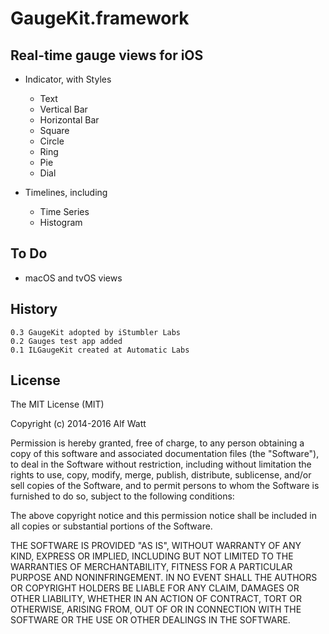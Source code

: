 
# GaugeKit.framework

## Real-time gauge views for iOS

- Indicator, with Styles
    - Text
    - Vertical Bar
    - Horizontal Bar
    - Square
    - Circle
    - Ring
    - Pie
    - Dial

- Timelines, including
    - Time Series
    - Histogram

## To Do

- macOS and tvOS views

## History

    0.3 GaugeKit adopted by iStumbler Labs
    0.2 Gauges test app added
    0.1 ILGaugeKit created at Automatic Labs

## License

The MIT License (MIT)

Copyright (c) 2014-2016 Alf Watt

Permission is hereby granted, free of charge, to any person obtaining a copy
of this software and associated documentation files (the "Software"), to deal
in the Software without restriction, including without limitation the rights
to use, copy, modify, merge, publish, distribute, sublicense, and/or sell
copies of the Software, and to permit persons to whom the Software is
furnished to do so, subject to the following conditions:

The above copyright notice and this permission notice shall be included in all
copies or substantial portions of the Software.

THE SOFTWARE IS PROVIDED "AS IS", WITHOUT WARRANTY OF ANY KIND, EXPRESS OR
IMPLIED, INCLUDING BUT NOT LIMITED TO THE WARRANTIES OF MERCHANTABILITY,
FITNESS FOR A PARTICULAR PURPOSE AND NONINFRINGEMENT. IN NO EVENT SHALL THE
AUTHORS OR COPYRIGHT HOLDERS BE LIABLE FOR ANY CLAIM, DAMAGES OR OTHER
LIABILITY, WHETHER IN AN ACTION OF CONTRACT, TORT OR OTHERWISE, ARISING FROM,
OUT OF OR IN CONNECTION WITH THE SOFTWARE OR THE USE OR OTHER DEALINGS IN THE
SOFTWARE.
